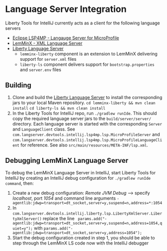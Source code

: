 # Language Server Integration

Liberty Tools for IntelliJ currently acts as a client for the following language servers
- [Eclipse LSP4MP - Langauge Server for MicroProfile](https://github.com/eclipse/lsp4mp)
- [LemMinX - XML Language Server](https://github.com/eclipse/lemminx)
- [Liberty Language Server](https://github.com/OpenLiberty/liberty-language-server)
    - `lemminx-liberty` component is an extension to LemMinX delivering support for `server.xml` files
    - `liberty-ls` component delivers support for `bootstrap.properties` and `server.env` files

## Building 
1. Clone and build the [Liberty Language Server](https://github.com/OpenLiberty/liberty-language-server) to install the corresponding jars to your local Maven repository.
`cd lemminx-liberty && mvn clean install`
`cd liberty-ls && mvn clean install`
2. In the Liberty Tools for IntelliJ repo, run `./gradlew runIde`. This should copy the required language server jars to the `build/server/server/` directory. Each language server is started with the corresponding `Server` and `LanguageClient` class. See `com.langserver.devtools.intellij.lsp4mp.lsp.MicroProfileServer` and `com.langserver.devtools.intellij.lsp4mp.lsp.MicroProfileLanguageClient` for reference. See also `src/main/resources/META-INF/lsp.xml`.

## Debugging LemMinX Language Server
To debug the LemMinX Language Server in IntelliJ, start Liberty Tools for IntelliJ by creating an IntelliJ debug configuration for `./gradlew runIde command`, then:
1. Create a new debug configuration: _Remote JVM Debug_ --> specify _localhost_, port _1054_ and command line arguments `-agentlib:jdwp=transport=dt_socket,server=y,suspend=n,address=*:1054`
2. In `com.langserver.devtools.intellij.liberty.lsp.LibertyXmlServer.LibertyXmlServer()` replace the line ` params.add("-agentlib:jdwp=transport=dt_socket,server=y,suspend=n,address=1054,quiet=y");` with  `params.add("-agentlib:jdwp=transport=dt_socket,server=y,address=1054");`
3. Start the debug configuration created in step 1, you should be able to step through the LemMinX LS code now with the IntelliJ debugger